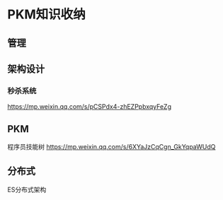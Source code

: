 # PKM知识收纳

## 管理

## 架构设计

### 秒杀系统

https://mp.weixin.qq.com/s/pCSPdx4-zhEZPpbxqyFeZg

## PKM

程序员技能树 https://mp.weixin.qq.com/s/6XYaJzCqCgn_GkYqpaWUdQ

## 分布式

ES分布式架构